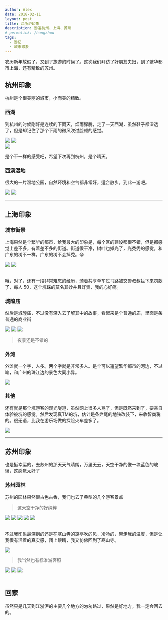 ```yaml
---
author: Alex
date: 2018-02-11
layout: post
title: 江浙沪印象
description: 游遍杭州、上海、苏州
# permalink: /hangzhou
tags: 
  - 游记
  - 城市印象
---
```


农历新年放假了，又到了旅游的时候了。这次我们拜访了好朋友夫妇，到了繁华都市上海，还有精致的苏州。

## 杭州印象

杭州是个很美丽的城市，小而美的精致。

### 西湖

到杭州的时候刚好是连续的下雨天，烟雨朦胧，走了一天西湖，虽然鞋子都湿透了，但是却记住了那个下雨的微风吹过脸颊的感觉。

<escape>
  <div class="photoset-grid" data-layout="2">
    <img src="https://cdn.jsdelivr.net/gh/SANGET/blog-v3@master/content/assets/images/trip/hangzhou/3.jpg">
    <img src="https://cdn.jsdelivr.net/gh/SANGET/blog-v3@master/content/assets/images/trip/hangzhou/1.jpg">
  </div>
</escape>

<escape>
  <div class="photoset-grid" data-layout="1">
    <img src="https://cdn.jsdelivr.net/gh/SANGET/blog-v3@master/content/assets/images/trip/hangzhou/2.jpg">
  </div>
</escape>

是个不一样的感受吧，希望下次再到杭州，是个晴天。

### 西溪湿地

很大的一片湿地公园，自然环境和空气都非常好，适合散步，到此一游吧。

<escape>
  <div class="photoset-grid" data-layout="1">
    <img src="https://cdn.jsdelivr.net/gh/SANGET/blog-v3@master/content/assets/images/trip/hangzhou/4.jpg">
    <img src="https://cdn.jsdelivr.net/gh/SANGET/blog-v3@master/content/assets/images/trip/hangzhou/5.jpg">
  </div>
</escape>

-----------

## 上海印象

### 城市街景

上海果然是个繁华的都市，给我最大的印象是，每个区的建设都很不错，但是都感觉上差不多，有着差不多的街道。街道很干净，树叶也掉光了，光秃秃的感觉，和广东的树不一样。广东的树不会掉秃。😁

<escape>
  <div class="photoset-grid" data-layout="1">
    <img src="https://cdn.jsdelivr.net/gh/SANGET/blog-v3@master/content/assets/images/trip/shanghai/5.jpg">
    <img src="https://cdn.jsdelivr.net/gh/SANGET/blog-v3@master/content/assets/images/trip/shanghai/6.jpg">
  </div>
  <br />
</escape>

哦，对了，还有一段非常难忘的经历，骑着共享单车过马路被交警叔叔拦下来罚款了，每人 50，这个坑踩的莫名其妙并且好贵，我的心好痛。

### 城隍庙

然后是城隍庙，不过没有深入去了解其中的故事，看起来是个普通的庙，里面是条普通的商业街

<escape>
  <div class="photoset-grid" data-layout="12">
    <img src="https://cdn.jsdelivr.net/gh/SANGET/blog-v3@master/content/assets/images/trip/shanghai/1.jpg">
    <img src="https://cdn.jsdelivr.net/gh/SANGET/blog-v3@master/content/assets/images/trip/shanghai/2.jpg">
    <img src="https://cdn.jsdelivr.net/gh/SANGET/blog-v3@master/content/assets/images/trip/shanghai/3.jpg">
  </div>
  <blockquote>夜景还是不错的</blockquote>
</escape>

### 外滩

外滩就一个字，人多。两个字就是非常多人。是个可以遥望繁华都市的河边，不过嘛，和广州的珠江边的景色大同小异。

![](/assets/images/trip/shanghai/4.jpg)

### 其他

还有就是那个坑游客的观光隧道，虽然网上很多人骂了，但是既然来到了，要亲自体验被坑的感觉。然后发现真TM的坑，估计是条烂尾的地铁改装下，来收智商税的。很无语，比我在游乐场做的探险火车差多了。

![](/assets/images/trip/shanghai/7.jpg)

-----------

## 苏州印象

也是挺幸运的，去苏州的那天天气晴朗，万里无云，天空干净的像一块蓝色的玻璃，这感觉太好了

### 苏州园林

苏州的园林果然很古色古香，我们也去了典型的几个游客景点

<escape>
  <blockquote>这天空干净的好纯粹</blockquote>
  <div class="photoset-grid" data-layout="222">
    <img src="https://cdn.jsdelivr.net/gh/SANGET/blog-v3@master/content/assets/images/trip/suzhou/1.jpg">
    <img src="https://cdn.jsdelivr.net/gh/SANGET/blog-v3@master/content/assets/images/trip/suzhou/2.jpg">
    <img src="https://cdn.jsdelivr.net/gh/SANGET/blog-v3@master/content/assets/images/trip/suzhou/3.jpg">
    <img src="https://cdn.jsdelivr.net/gh/SANGET/blog-v3@master/content/assets/images/trip/suzhou/6.jpg">
    <img src="https://cdn.jsdelivr.net/gh/SANGET/blog-v3@master/content/assets/images/trip/suzhou/4.jpg">
  </div>
  <br />
</escape>

不过我印象最深刻的还是在寒山寺的凉亭吹的风，冷冷的，带走我的温度，但是让我很有活着的真实感，闭上眼睛，我又仿佛回到了寒山寺。

![](/assets/images/trip/suzhou/7.jpg)

<escape>
  <blockquote>我当然也有标准游客照</blockquote>
  <div class="photoset-grid" data-layout="3">
    <img src="https://cdn.jsdelivr.net/gh/SANGET/blog-v3@master/content/assets/images/me/6.jpg">
    <img src="https://cdn.jsdelivr.net/gh/SANGET/blog-v3@master/content/assets/images/me/5.jpg">
    <img src="https://cdn.jsdelivr.net/gh/SANGET/blog-v3@master/content/assets/images/me/4.jpg">
  </div>
  <br />
</escape>

## 回家

虽然只是几天到江浙沪的主要几个地方的匆匆路过，果然是好地方，我一定会回去的。
